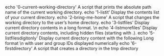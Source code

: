 echo '0-current-working-directory' A script that prints the absolute path name of the current working directory.
echo '1-listit' Display the contents list of your current directory.
echo '2-bring-me-home' A script that changes the working directory to the user’s home directory.
echo '3-listfiles' Display current directory contents in a long format. \n
echo '4-listmorefiles' Display current directory contents, including hidden files (starting with .).
echo '5-listfilesdigitonly' Display current directory content with the following Long format \n 
with user and group IDs displayed numerically
echo '6-firstdirectory' A script that creates a directory in the tmp directory
